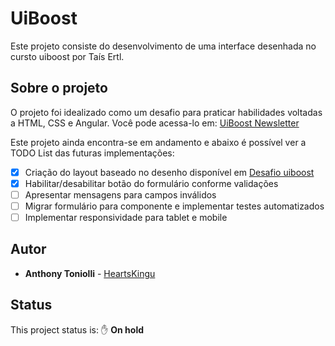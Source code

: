 # UiBoost

Este projeto consiste do desenvolvimento de uma interface desenhada no cursto uiboost por Taís Ertl.

## Sobre o projeto

O projeto foi idealizado como um desafio para praticar habilidades voltadas a HTML, CSS e Angular. Você pode acessa-lo em: [UiBoost Newsletter](https://uiboost-newsletter.vercel.app/)

Este projeto ainda encontra-se em andamento e abaixo é possível ver a TODO List das futuras implementações:

- [x] Criação do layout baseado no desenho disponível em [Desafio uiboost](https://www.figma.com/proto/PCMOzaZcC7k5hlaoIv6Dt0/uiboost-desafio-1?node-id=1%3A10&scaling=min-zoom)
- [x] Habilitar/desabilitar botão do formulário conforme validações
- [ ] Apresentar mensagens para campos inválidos
- [ ] Migrar formulário para componente e implementar testes automatizados
- [ ] Implementar responsividade para tablet e mobile

## Autor

* **Anthony Toniolli** - [HeartsKingu](https://github.com/heartskingu)

## Status
This project status is: :raised_hand: <b>On hold<b>
